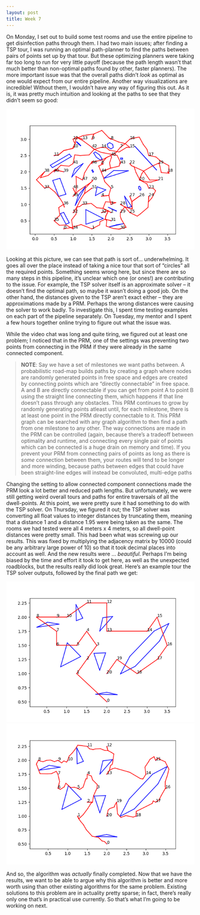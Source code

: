 ```yaml
---
layout: post
title: Week 7
---
```

On Monday, I set out to build some test rooms and use the entire pipeline to get disinfection paths through them. I had two main issues; after finding a TSP tour, I was running an optimal path-planner to find the paths between pairs of points set up by that tour. But these optimizing planners were taking far too long to run for very little payoff (because the path length wasn’t that much better than non-optimal paths found by other, faster planners). The more important issue was that the overall paths didn’t *look* as optimal as one would expect from our entire pipeline. Another way visualizations are incredible! Without them, I wouldn’t have any way of figuring this out. As it is, it was pretty much intuition and looking at the paths to see that they didn’t seem so good: 

![Bad Final Path](/images/Figure_2_FinalPath.png)

Looking at this picture, we can see that path is sort of… underwhelming. It goes all over the place instead of taking a nice tour that sort of “circles” all the required points. Something seems wrong here, but since there are so many steps in this pipeline, it’s unclear which one (or ones!) are contributing to the issue. For example, the TSP solver itself is an approximate solver – it doesn’t find the optimal path, so maybe it wasn’t doing a good job. On the other hand, the distances given to the TSP aren’t exact either – they are approximations made by a PRM. Perhaps the wrong distances were causing the solver to work badly. To investigate this, I spent time testing examples on each part of the pipeline separately. On Tuesday, my mentor and I spent a few hours together online trying to figure out what the issue was. 

While the video chat was long and quite tiring, we figured out at least one problem; I noticed that in the PRM, one of the settings was preventing two points from connecting in the PRM if they were already in the same connected component. 

> **NOTE**: Say we have a set of milestones we want paths between. A probabilistic road-map builds paths by creating a graph where nodes are randomly generated points in free space and edges are created by connecting points which are “directly connectable” in free space. A and B are directly connectable if you can get from point A to point B using the straight line connecting them, which happens if that line doesn’t pass through any obstacles. This PRM continues to grow by randomly generating points atleast until, for each milestone, there is at least one point in the PRM directly connectable to it. This PRM graph can be searched with any graph algorithm to then find a path from one milestone to any other. The way connections are made in the PRM can be controlled (again, because there’s a tradeoff between optimality and runtime, and connecting every single pair of points which can be connected is a huge drain on memory and time). If you prevent your PRM from connecting pairs of points as long as there is *some* connection between them, your routes will tend to be longer and more winding, because paths between edges that could have been straight-line edges will instead be convoluted, multi-edge paths
  
Changing the setting to allow connected component connections made the PRM look a lot better and reduced path lengths. But unfortunately, we were still getting weird overall tours and paths for entire traversals of all the dwell-points. At this point, we were pretty sure it had something to do with the TSP solver. On Thursday, we figured it out; the TSP solver was converting all float values to integer distances by truncating them, meaning that a distance 1 and a distance 1.95 were being taken as the same. The rooms we had tested were all 4 meters x 4 meters, so all dwell-point distances were pretty small. This had been what was screwing up our results. 
This was fixed by multiplying the adjacency matrix by 10000 (could be any arbitrary large power of 10) so that it took decimal places into account as well. And the new results were … *beautiful*. Perhaps I’m being biased by the time and effort it took to get here, as well as the unexpected roadblocks, but the results really did look great. Here’s an example tour the TSP solver outputs, followed by the final path we get:

![Good Final Tour](/images/Figure_11_Tour.png) ![Good Final Path](/images/Figure_11_FinalPath.png)

And so, the algorithm was *actually* finally completed. Now that we have the results, we want to be able to argue why this algorithm is better and more worth using than other existing algorithms for the same problem. Existing solutions to this problem are in actuality pretty sparse; in fact, there’s really only one that’s in practical use currently. So that’s what I’m going to be working on next. 



	
